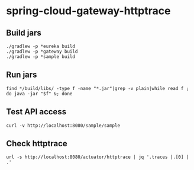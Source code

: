# spring-cloud-gateway-httptrace

## Build jars
```
./gradlew -p *eureka build
./gradlew -p *gateway build
./gradlew -p *sample build
```

## Run jars
```
find */build/libs/ -type f -name "*.jar"|grep -v plain|while read f ; do java -jar "$f" &; done
```

## Test API access
```
curl -v http://localhost:8080/sample/sample   
```

## Check httptrace
```
url -s http://localhost:8080/actuator/httptrace | jq '.traces |.[0] | .'
```


